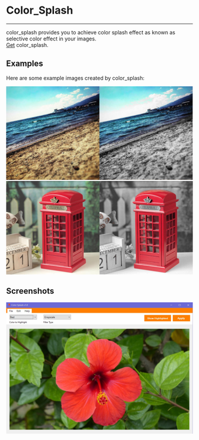 # Color_Splash
------
color_splash provides you to achieve color splash effect as known as selective color effect in your images.<br>
[Get](https://github.com/aeren108/color_splash/releases/download/v1.1/Color_Splash.exe) color_splash.

## Examples
Here are some example images created by color_splash:<br>

![](pics/sahil_ornek.jpg)
<br>
![](pics/telefon_ornek.jpg)

## Screenshots
![](pics/ss1.jpg)
